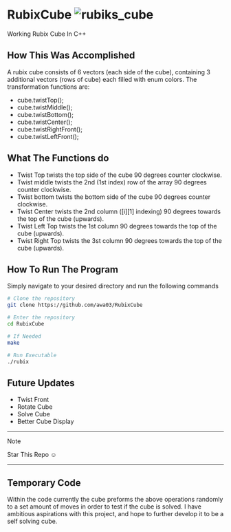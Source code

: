 # RubixCube ![rubiks_cube](https://github.com/awa03/RubixCube/assets/118379307/1a269697-f19a-423a-8a20-09a002786e53)

Working Rubix Cube In C++

## How This Was Accomplished
A rubix cube consists of 6 vectors (each side of the cube), containing 3 additional vectors (rows of cube) each
filled with enum colors. The transformation functions are:
- cube.twistTop();
- cube.twistMiddle();
- cube.twistBottom();
- cube.twistCenter();
- cube.twistRightFront();
- cube.twistLeftFront();

## What The Functions do
- Twist Top twists the top side of the cube 90 degrees counter clockwise.
- Twist middle twists the 2nd (1st index) row of the array 90 degrees counter clockwise.
- Twist bottom twists the bottom side of the cube 90 degrees counter clockwise.
- Twist Center twists the 2nd column ([i][1] indexing) 90 degrees towards the top of the cube (upwards).
- Twist Left Top twists the 1st column 90 degrees towards the top of the cube (upwards).
- Twist Right Top twists the 3st column 90 degrees towards the top of the cube (upwards).

## How To Run The Program
Simply navigate to your desired directory and run the following commands
```bash
# Clone the repository 
git clone https://github.com/awa03/RubixCube

# Enter the repository
cd RubixCube

# If Needed
make

# Run Executable
./rubix
```

## Future Updates
- Twist Front 
- Rotate Cube
- Solve Cube
- Better Cube Display



****

> [!NOTE]
> Star This Repo ☺️

****



## Temporary Code
Within the code currently the cube preforms the above operations randomly to a set amount of moves in order to test if the cube is solved.
I have ambitious aspirations with this project, and hope to further develop it to be a self solving cube. 

